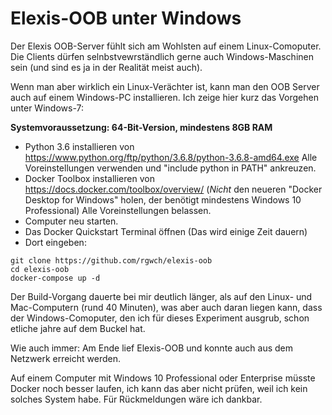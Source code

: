# Elexis-OOB unter Windows

Der Elexis OOB-Server fühlt sich am Wohlsten auf einem Linux-Comoputer. Die Clients dürfen selnbstvewrständlich gerne auch Windows-Maschinen sein (und sind es ja in der Realität meist auch).

Wenn man aber wirklich ein Linux-Verächter ist, kann man den OOB Server auch auf einem Windows-PC installieren. Ich zeige hier kurz das Vorgehen unter Windows-7:

**Systemvoraussetzung: 64-Bit-Version, mindestens 8GB RAM**

* Python 3.6 installieren von <https://www.python.org/ftp/python/3.6.8/python-3.6.8-amd64.exe> Alle Voreinstellungen verwenden und "include python in PATH" ankreuzen.
* Docker Toolbox installieren von <https://docs.docker.com/toolbox/overview/> (*Nicht* den neueren "Docker Desktop for Windows" holen, der benötigt mindestens Windows 10 Professional) Alle Voreinstellungen belassen.
* Computer neu starten.
* Das Docker Quickstart Terminal öffnen (Das wird einige Zeit dauern)
* Dort eingeben: 

```
git clone https://github.com/rgwch/elexis-oob
cd elexis-oob
docker-compose up -d
```

Der Build-Vorgang dauerte bei mir  deutlich länger, als auf den Linux- und Mac-Computern (rund 40 Minuten), was aber auch daran liegen kann, dass der Windows-Comoputer, den ich für dieses Experiment ausgrub, schon etliche jahre auf dem Buckel hat.

Wie auch immer: Am Ende lief Elexis-OOB und konnte auch aus dem Netzwerk erreicht werden.

Auf einem Computer mit Windows 10 Professional oder Enterprise müsste Docker noch besser laufen, ich kann  das aber nicht prüfen, weil ich kein solches System habe. Für Rückmeldungen wäre ich dankbar.